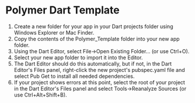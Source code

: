 Polymer Dart Template
======

1. Create a new folder for your app in your Dart projects folder using Windows Explorer or Mac Finder.
2. Copy the contents of the Polymer_Template folder into your new app folder.
3. Using the Dart Editor, select File->Open Existing Folder... (or use Ctrl+O).
4. Select your new app folder to import it into the Editor.
5. The Dart Editor should do this automatically, but if not, in the Dart Editor's Files panel, right-click the new project's pubspec.yaml file and select Pub Get to install all needed dependencies.
6. If your project shows errors at this point, select the root of your project in the Dart Editor's Files panel and select Tools->Reanalyze Sources (or use Ctrl+Alt+Shift+B).